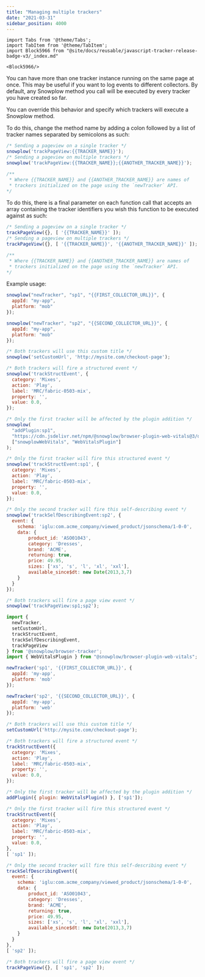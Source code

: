 ```yaml
---
title: "Managing multiple trackers"
date: "2021-03-31"
sidebar_position: 4000
---
```


```mdx-code-block
import Tabs from '@theme/Tabs';
import TabItem from '@theme/TabItem';
import Block5966 from "@site/docs/reusable/javascript-tracker-release-badge-v3/_index.md"

<Block5966/>
```

You can have more than one tracker instance running on the same page at once. This may be useful if you want to log events to different collectors. By default, any Snowplow method you call will be executed by every tracker you have created so far. 

You can override this behavior and specify which trackers will execute a Snowplow method. 

<Tabs groupId="platform" queryString>
  <TabItem value="js" label="JavaScript (tag)" default>
To do this, change the method name by adding a colon followed by a list of tracker names separated by semicolons as such:

```javascript
/* Sending a pageview on a single tracker */
snowplow('trackPageView:{{TRACKER_NAME}}');
/* Sending a pageview on multiple trackers */
snowplow('trackPageView:{{TRACKER_NAME}};{{ANOTHER_TRACKER_NAME}}');

/**
 * Where {{TRACKER_NAME}} and {{ANOTHER_TRACKER_NAME}} are names of 
 * trackers initialized on the page using the `newTracker` API.
*/
```

  </TabItem>
  <TabItem value="browser" label="Browser (npm)">
To do this, there is a final parameter on each function call that accepts an array containing the tracker identifiers you wish this function to be executed against as such:

```javascript
/* Sending a pageview on a single tracker */
trackPageView({}, [ '{{TRACKER_NAME}}' ]);
/* Sending a pageview on multiple trackers */
trackPageView({}, [ '{{TRACKER_NAME}}', '{{ANOTHER_TRACKER_NAME}}' ]);

/**
 * Where {{TRACKER_NAME}} and {{ANOTHER_TRACKER_NAME}} are names of 
 * trackers initialized on the page using the `newTracker` API.
*/
```

  </TabItem>
</Tabs>

Example usage:

<Tabs groupId="platform" queryString>
  <TabItem value="js" label="JavaScript (tag)" default>

```javascript
snowplow("newTracker", "sp1", "{{FIRST_COLLECTOR_URL}}", {
  appId: "my-app",
  platform: "mob"
});

snowplow("newTracker", "sp2", "{{SECOND_COLLECTOR_URL}}", {
  appId: "my-app",
  platform: "mob"
});

/* Both trackers will use this custom title */
snowplow('setCustomUrl', 'http://mysite.com/checkout-page');

/* Both trackers will fire a structured event */
snowplow('trackStructEvent', {
  category: 'Mixes',
  action: 'Play',
  label: 'MRC/fabric-0503-mix',
  property: '',
  value: 0.0,
});

/* Only the first tracker will be affected by the plugin addition */
snowplow(
  "addPlugin:sp1",
  "https://cdn.jsdelivr.net/npm/@snowplow/browser-plugin-web-vitals@3/dist/index.umd.min.js",
  ["snowplowWebVitals", "WebVitalsPlugin"]
);

/* Only the first tracker will fire this structured event */
snowplow('trackStructEvent:sp1', {
  category: 'Mixes',
  action: 'Play',
  label: 'MRC/fabric-0503-mix',
  property: '',
  value: 0.0,
});

/* Only the second tracker will fire this self-describing event */
snowplow('trackSelfDescribingEvent:sp2', { 
  event: {
    schema: 'iglu:com.acme_company/viewed_product/jsonschema/1-0-0',
    data: {
        product_id: 'ASO01043',
        category: 'Dresses',
        brand: 'ACME',
        returning: true,
        price: 49.95,
        sizes: ['xs', 's', 'l', 'xl', 'xxl'],
        available_since$dt: new Date(2013,3,7)
    }
  }
});

/* Both trackers will fire a page view event */
snowplow('trackPageView:sp1;sp2');
```

  </TabItem>
  <TabItem value="browser" label="Browser (npm)">

```javascript
import { 
  newTracker, 
  setCustomUrl, 
  trackStructEvent, 
  trackSelfDescribingEvent, 
  trackPageView
} from '@snowplow/browser-tracker';
import { WebVitalsPlugin } from "@snowplow/browser-plugin-web-vitals";

newTracker('sp1', '{{FIRST_COLLECTOR_URL}}', {
  appId: 'my-app',
  platform: 'mob'
});

newTracker('sp2', '{{SECOND_COLLECTOR_URL}}', {
  appId: 'my-app',
  platform: 'web'
});

/* Both trackers will use this custom title */
setCustomUrl('http://mysite.com/checkout-page');

/* Both trackers will fire a structured event */
trackStructEvent({
  category: 'Mixes',
  action: 'Play',
  label: 'MRC/fabric-0503-mix',
  property: '',
  value: 0.0,
});

/* Only the first tracker will be affected by the plugin addition */
addPlugin({ plugin: WebVitalsPlugin() }, ['sp1']);

/* Only the first tracker will fire this structured event */
trackStructEvent({
  category: 'Mixes',
  action: 'Play',
  label: 'MRC/fabric-0503-mix',
  property: '',
  value: 0.0,
},
[ 'sp1' ]);

/* Only the second tracker will fire this self-describing event */
trackSelfDescribingEvent({ 
  event: {
    schema: 'iglu:com.acme_company/viewed_product/jsonschema/1-0-0',
    data: {
        product_id: 'ASO01043',
        category: 'Dresses',
        brand: 'ACME',
        returning: true,
        price: 49.95,
        sizes: ['xs', 's', 'l', 'xl', 'xxl'],
        available_since$dt: new Date(2013,3,7)
    }
  }
},
[ 'sp2' ]);

/* Both trackers will fire a page view event */
trackPageView({}, [ 'sp1', 'sp2' ]);
```

  </TabItem>
</Tabs>
